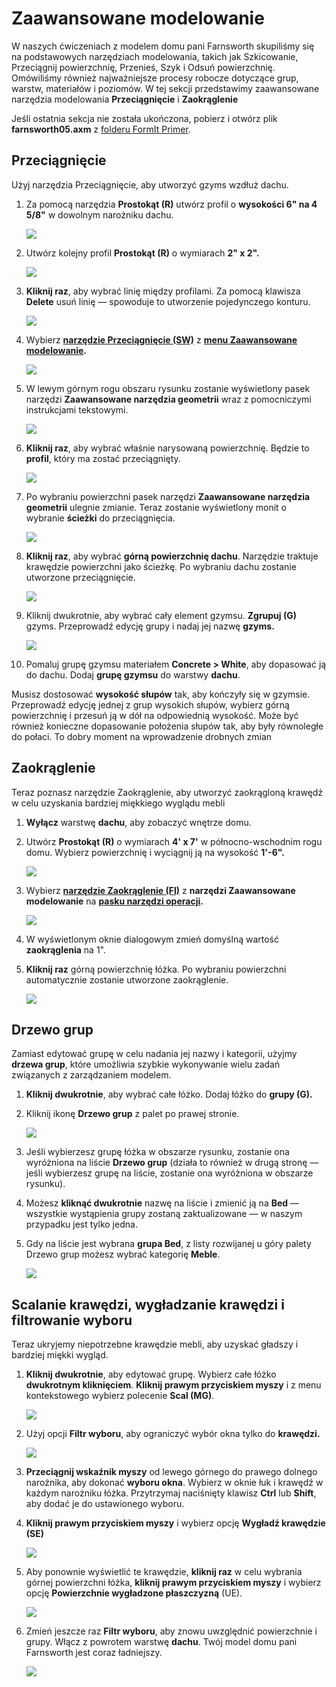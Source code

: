 # Zaawansowane modelowanie

W naszych ćwiczeniach z modelem domu pani Farnsworth skupiliśmy się na podstawowych narzędziach modelowania, takich jak Szkicowanie, Przeciągnij powierzchnię, Przenieś, Szyk i Odsuń powierzchnię. Omówiliśmy również najważniejsze procesy robocze dotyczące grup, warstw, materiałów i poziomów. W tej sekcji przedstawimy zaawansowane narzędzia modelowania **Przeciągnięcie** i **Zaokrąglenie**

Jeśli ostatnia sekcja nie została ukończona, pobierz i otwórz plik **farnsworth05.axm** z [folderu FormIt Primer](https://autodesk.app.box.com/s/thavswirrbflit27rbqzl26ljj7fu1uv/1/9025446442).

## Przeciągnięcie

Użyj narzędzia Przeciągnięcie, aby utworzyć gzyms wzdłuż dachu.

1. Za pomocą narzędzia **Prostokąt \(R\)** utwórz profil o **wysokości 6" na 4 5/8"** w dowolnym narożniku dachu.

   ![](../../.gitbook/assets/a7297208-cefe-42e7-95ca-1e8ea122ac38.png)

2. Utwórz kolejny profil **Prostokąt \(R\)** o wymiarach **2" x 2".**

   ![](../../.gitbook/assets/5e1ad684-a3db-4c30-882c-6fdd9a1b9f54.png)

3. **Kliknij raz**, aby wybrać linię między profilami. Za pomocą klawisza **Delete** usuń linię — spowoduje to utworzenie pojedynczego konturu.

   ![](../../.gitbook/assets/5e1ad684-a3db-4c30-882c-6fdd9a1b9f54_2.png)

4. Wybierz [**narzędzie Przeciągnięcie \(SW\)**](../../tool-library/cover-sweep-loft.md) z [**menu Zaawansowane modelowanie**](../../formit-introduction/tool-bars.md)**.**

   ![](../../.gitbook/assets/8a17017b-b824-48ac-ba24-064a24e7a6ad.png)

5. W lewym górnym rogu obszaru rysunku zostanie wyświetlony pasek narzędzi **Zaawansowane narzędzia geometrii** wraz z pomocniczymi instrukcjami tekstowymi.

   ![](../../.gitbook/assets/e8badff2-acd9-4393-af5f-adae2424ad47.png)

6. **Kliknij raz**, aby wybrać właśnie narysowaną powierzchnię. Będzie to **profil**, który ma zostać przeciągnięty.

   ![](../../.gitbook/assets/5e1ad684-a3db-4c30-882c-6fdd9a1b9f54_3.png)

7. Po wybraniu powierzchni pasek narzędzi **Zaawansowane narzędzia geometrii** ulegnie zmianie. Teraz zostanie wyświetlony monit o wybranie **ścieżki** do przeciągnięcia.

   ![](../../.gitbook/assets/df9fc338-15c0-4953-9ec1-c977117efc4d.png)

8. **Kliknij raz**, aby wybrać **górną powierzchnię dachu**. Narzędzie traktuje krawędzie powierzchni jako ścieżkę. Po wybraniu dachu zostanie utworzone przeciągnięcie.

   ![](../../.gitbook/assets/5e1ad684-a3db-4c30-882c-6fdd9a1b9f54_4.png)

9. Kliknij dwukrotnie, aby wybrać cały element gzymsu. **Zgrupuj \(G\)** gzyms. Przeprowadź edycję grupy i nadaj jej nazwę **gzyms.**

   ![](../../.gitbook/assets/5e1ad684-a3db-4c30-882c-6fdd9a1b9f54_5.png)

10. Pomaluj grupę gzymsu materiałem **Concrete &gt; White**, aby dopasować ją do dachu. Dodaj **grupę gzymsu** do warstwy **dachu**.

Musisz dostosować **wysokość słupów** tak, aby kończyły się w gzymsie. Przeprowadź edycję jednej z grup wysokich słupów, wybierz górną powierzchnię i przesuń ją w dół na odpowiednią wysokość. Może być również konieczne dopasowanie położenia słupów tak, aby były równoległe do połaci. To dobry moment na wprowadzenie drobnych zmian

## Zaokrąglenie

Teraz poznasz narzędzie Zaokrąglenie, aby utworzyć zaokrągloną krawędź w celu uzyskania bardziej miękkiego wyglądu mebli

1. **Wyłącz** warstwę **dachu**, aby zobaczyć wnętrze domu.
2. Utwórz **Prostokąt \(R\)** o wymiarach **4' x 7'** w północno-wschodnim rogu domu. Wybierz powierzchnię i wyciągnij ją na wysokość **1'-6".**

   ![](../../.gitbook/assets/upperterracesketch_20.png)

3. Wybierz [**narzędzie Zaokrąglenie \(FI\)**](../../tool-library/cover-sweep-loft.md) z **narzędzi Zaawansowane modelowanie** na [**pasku narzędzi operacji**](../../formit-introduction/tool-bars.md)**.**

   ![](../../.gitbook/assets/f7e388e3-4ad0-4fef-a701-0d3176adc2c5.png)

4. W wyświetlonym oknie dialogowym zmień domyślną wartość **zaokrąglenia** na 1".
5. **Kliknij raz** górną powierzchnię łóżka. Po wybraniu powierzchni automatycznie zostanie utworzone zaokrąglenie.

   ![](../../.gitbook/assets/upperterracesketch_21.png)

## Drzewo grup

Zamiast edytować grupę w celu nadania jej nazwy i kategorii, użyjmy **drzewa grup**, które umożliwia szybkie wykonywanie wielu zadań związanych z zarządzaniem modelem.

1. **Kliknij dwukrotnie**, aby wybrać całe łóżko. Dodaj łóżko do **grupy \(G\).**
2. Kliknij ikonę **Drzewo grup** z palet po prawej stronie.

   ![](../../.gitbook/assets/groupstree.png)

3. Jeśli wybierzesz grupę łóżka w obszarze rysunku, zostanie ona wyróżniona na liście **Drzewo grup** \(działa to również w drugą stronę — jeśli wybierzesz grupę na liście, zostanie ona wyróżniona w obszarze rysunku\).
4. Możesz **kliknąć dwukrotnie** nazwę na liście i zmienić ją na **Bed** — wszystkie wystąpienia grupy zostaną zaktualizowane — w naszym przypadku jest tylko jedna.
5. Gdy na liście jest wybrana **grupa Bed**, z listy rozwijanej u góry palety Drzewo grup możesz wybrać kategorię **Meble**.

   ![](../../.gitbook/assets/groupstree_palette.png)

## Scalanie krawędzi, wygładzanie krawędzi i filtrowanie wyboru

Teraz ukryjemy niepotrzebne krawędzie mebli, aby uzyskać gładszy i bardziej miękki wygląd.

1. **Kliknij dwukrotnie**, aby edytować grupę. Wybierz całe łóżko **dwukrotnym kliknięciem**. **Kliknij prawym przyciskiem myszy** i z menu kontekstowego wybierz polecenie **Scal \(MG\)**.

   ![](../../.gitbook/assets/upperterracesketch_215.png)

2. Użyj opcji **Filtr wyboru**, aby ograniczyć wybór okna tylko do **krawędzi.**

   ![](../../.gitbook/assets/25b2428d-bc93-4ae4-9b8a-d8f3749ddb43.png)

3. **Przeciągnij wskaźnik myszy** od lewego górnego do prawego dolnego narożnika, aby dokonać **wyboru okna**. Wybierz w oknie łuk i krawędź w każdym narożniku łóżka. Przytrzymaj naciśnięty klawisz **Ctrl** lub **Shift**, aby dodać je do ustawionego wyboru.
4. **Kliknij prawym przyciskiem myszy** i wybierz opcję **Wygładź krawędzie \(SE\)**

   ![](../../.gitbook/assets/upperterracesketch_216.png)

5. Aby ponownie wyświetlić te krawędzie, **kliknij raz** w celu wybrania górnej powierzchni łóżka, **kliknij prawym przyciskiem myszy** i wybierz opcję **Powierzchnie wygładzone płaszczyzną** \(UE\).

   ![](../../.gitbook/assets/upperterracesketch_217.png)

6. Zmień jeszcze raz **Filtr wyboru**, aby znowu uwzględnić powierzchnie i grupy. Włącz z powrotem warstwę **dachu**. Twój model domu pani Farnsworth jest coraz ładniejszy.

   ![](../../.gitbook/assets/upperterracesketch_22.png)

